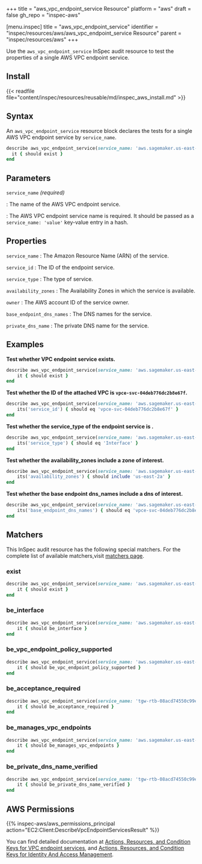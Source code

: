 +++
title = "aws_vpc_endpoint_service Resource"
platform = "aws"
draft = false
gh_repo = "inspec-aws"

[menu.inspec]
title = "aws_vpc_endpoint_service"
identifier = "inspec/resources/aws/aws_vpc_endpoint_service Resource"
parent = "inspec/resources/aws"
+++

Use the `aws_vpc_endpoint_service` InSpec audit resource to test the properties of a single AWS VPC endpoint service.

## Install

{{< readfile file="content/inspec/resources/reusable/md/inspec_aws_install.md" >}}

## Syntax

An `aws_vpc_endpoint_service` resource block declares the tests for a single AWS VPC endpoint service by `service_name`.

```ruby
describe aws_vpc_endpoint_service(service_name: 'aws.sagemaker.us-east-2.notebook') do
  it { should exist }
end
```

## Parameters

`service_name` _(required)_

: The name of the AWS VPC endpoint service.

: The AWS VPC endpoint service name is required.
  It should be passed as a `service_name: 'value'` key-value entry in a hash.

## Properties

`service_name`
: The Amazon Resource Name (ARN) of the service.

`service_id`
: The ID of the endpoint service.

`service_type`
: The type of service.

`availability_zones`
: The Availability Zones in which the service is available.

`owner`
: The AWS account ID of the service owner.

`base_endpoint_dns_names`
: The DNS names for the service.

`private_dns_name`
: The private DNS name for the service.

## Examples

**Test whether VPC endpoint service exists.**

```ruby
describe aws_vpc_endpoint_service(service_name: 'aws.sagemaker.us-east-2.notebook') do
    it { should exist }
end
```

**Test whether the ID of the attached VPC is `vpce-svc-04deb776dc2b8e67f`.**

```ruby
describe aws_vpc_endpoint_service(service_name: 'aws.sagemaker.us-east-2.notebook') do
    its('service_id') { should eq 'vpce-svc-04deb776dc2b8e67f' }
end
```

**Test whether the service_type of the endpoint service is .**

```ruby
describe aws_vpc_endpoint_service(service_name: 'aws.sagemaker.us-east-2.notebook') do
    its('service_type') { should eq 'Interface' }
end
```

**Test whether the availability_zones include a zone of interest.**

```ruby
describe aws_vpc_endpoint_service(service_name: 'aws.sagemaker.us-east-2.notebook') do
    its('availability_zones') { should include 'us-east-2a' }
end
```

**Test whether the base endpoint dns_names include a dns of interest.**

```ruby
describe aws_vpc_endpoint_service(service_name: 'aws.sagemaker.us-east-2.notebook') do
    its('base_endpoint_dns_names') { should eq 'vpce-svc-04deb776dc2b8e67f.us-east-2.vpce.amazonaws.com' }
end
```

## Matchers

This InSpec audit resource has the following special matchers. For the complete list of available matchers,visit [matchers page](https://www.inspec.io/docs/reference/matchers/).

### exist

```ruby
describe aws_vpc_endpoint_service(service_name: 'aws.sagemaker.us-east-2.notebook') do
    it { should exist }
end
```

### be_interface

```ruby
describe aws_vpc_endpoint_service(service_name: 'aws.sagemaker.us-east-2.notebook') do
    it { should be_interface }
end
```

### be_vpc_endpoint_policy_supported

```ruby
describe aws_vpc_endpoint_service(service_name: 'aws.sagemaker.us-east-2.notebook') do
    it { should be_vpc_endpoint_policy_supported }
end
```

### be_acceptance_required

```ruby
describe aws_vpc_endpoint_service(service_name: 'tgw-rtb-08acd74550c99e911', cidr_block: '0.0.0.0/16') do
    it { should be_acceptance_required }
end
```

### be_manages_vpc_endpoints

```ruby
describe aws_vpc_endpoint_service(service_name: 'aws.sagemaker.us-east-2.notebook') do
    it { should be_manages_vpc_endpoints }
end
```

### be_private_dns_name_verified

```ruby
describe aws_vpc_endpoint_service(service_name: 'tgw-rtb-08acd74550c99e911', cidr_block: '0.0.0.0/17') do
    it { should be_private_dns_name_verified }
end
```

## AWS Permissions

{{% inspec-aws/aws_permissions_principal action="EC2:Client:DescribeVpcEndpointServicesResult" %}}

You can find detailed documentation at [Actions, Resources, and Condition Keys for VPC endpoint services](https://docs.amazonaws.cn/en_us/vpc/latest/userguide/vpc-policy-examples.html), and [Actions, Resources, and Condition Keys for Identity And Access Management](https://docs.aws.amazon.com/IAM/latest/UserGuide/list_identityandaccessmanagement.html).
